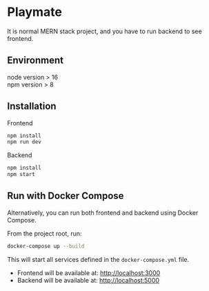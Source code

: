 # Playmate

It is normal MERN stack project, and you have to run backend to see frontend.

## Environment

node version > 16  
npm version > 8

## Installation

Frontend

```bash
npm install
npm run dev
```

Backend

```bash
npm install
npm start
```

## Run with Docker Compose

Alternatively, you can run both frontend and backend using Docker Compose.

From the project root, run:

```bash
docker-compose up --build
```

This will start all services defined in the `docker-compose.yml` file.

- Frontend will be available at: [http://localhost:3000](http://localhost:3000)
- Backend will be available at: [http://localhost:5000](http://localhost:5000)


